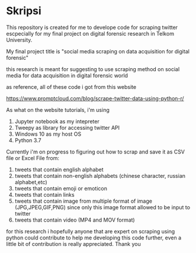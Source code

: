 # Skripsi
This repository is created for me to develope code for scraping twitter escpecially for my final project on digital forensic research  in Telkom University.

My final project title is "social media scraping on data acquisition for digital forensic"

this research is meant for suggesting to use scraping method on social media for data acquisition in digital forensic world

as reference, all of these code i got from this website

https://www.promptcloud.com/blog/scrape-twitter-data-using-python-r/

As what on the website tutorials, i'm using
1. Jupyter notebook as my intepreter
2. Tweepy as library for accessing twitter API
3. Windows 10 as my host OS
4. Python 3.7

Currently i'm on progress to figuring out how to scrap and save it as CSV file or Excel File from: 

1. tweets that contain english alphabet
2. tweets that contain non-english alphabets (chinese character, russian alphabet,etc)
3. tweets that contain emoji or emoticon 
3. tweets that contain links 
4. tweets that contain image from multiple format of image (JPG,JPEG,GIF,PNG) since only this image format allowed to be input to twitter
5. tweets that contain video (MP4 and MOV format)

for this research i hopefully anyone that are expert on scraping using python could contribute to help me developing this code further,
even a little bit of contribution is really appreciated. 
Thank you
